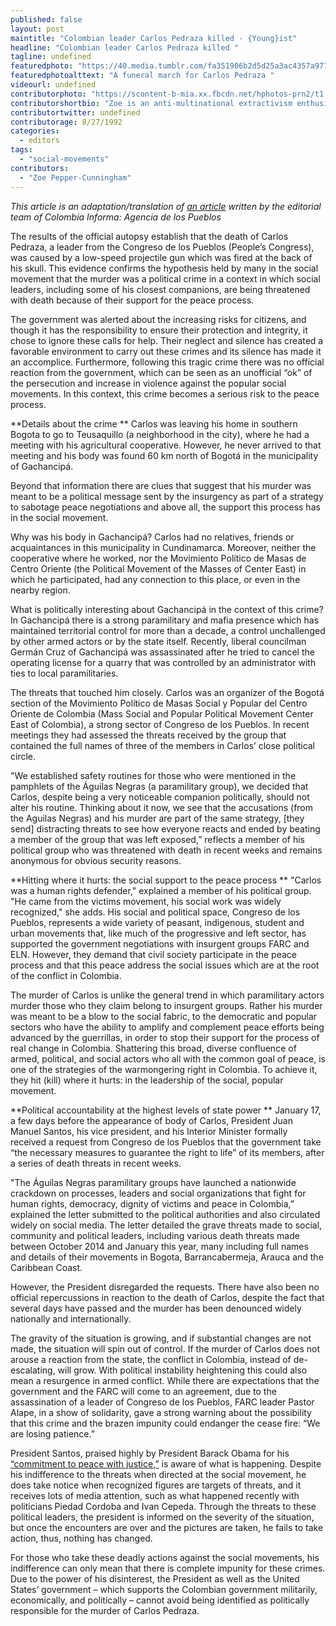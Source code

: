 ```yaml
---
published: false
layout: post
maintitle: "Colombian leader Carlos Pedraza killed - {Young}ist"
headline: "Colombian leader Carlos Pedraza killed "
tagline: undefined
featuredphoto: "https://40.media.tumblr.com/fa351906b2d5d25a3ac4357a97799da8/tumblr_nj4ixgoPpS1ql60owo1_1280.jpg"
featuredphotoalttext: "A funeral march for Carlos Pedraza "
videourl: undefined
contributorphoto: "https://scontent-b-mia.xx.fbcdn.net/hphotos-prn2/t1.0-9/1463915_2704522012627_85970789_n.jpg"
contributorshortbio: "Zoe is an anti-multinational extractivism enthusiast and currently based in Colombia."
contributortwitter: undefined
contributorage: 8/27/1992
categories: 
  - editors
tags: 
  - "social-movements"
contributors: 
  - "Zoe Pepper-Cunningham"
---
```


_This article is an adaptation/translation of [an article](http://colombiainforma.info/politica/seccion-politica/2016-confirmado-medicina-legal-determino-que-el-lider-social-carlos-pedraza-fue-asesinado-de-un-disparo-en-la-nuca) written by the editorial team of Colombia Informa: Agencia de los Pueblos_



The results of the official autopsy establish that the death of Carlos Pedraza, a leader from the Congreso de los Pueblos (People’s Congress), was caused by a low-speed projectile gun which was fired at the back of his skull. This evidence confirms the hypothesis held by many in the social movement that the murder was a political crime in a context in which social leaders, including some of his closest companions, are being threatened with death because of their support for the peace process. 

The government was alerted about the increasing risks for citizens, and though it has the responsibility to ensure their protection and integrity, it chose to ignore these calls for help. Their neglect and silence has created a favorable environment to carry out these crimes and its silence has made it an accomplice. Furthermore, following this tragic crime there was no official reaction from the government, which can be seen as an unofficial “ok” of the persecution and increase in violence against the popular social movements. In this context, this crime becomes a serious risk to the peace process.

**Details about the crime
**
Carlos was leaving his home in southern Bogota to go to Teusaquillo (a neighborhood in the city), where he had a meeting with his agricultural cooperative. However, he never arrived to that meeting and his body was found 60 km north of Bogotá in the municipality of Gachancipá.

Beyond that information there are clues that suggest that his murder was meant to be a political message sent by the insurgency as part of a strategy to sabotage peace negotiations and above all, the support this process has in the social movement.

Why was his body in Gachancipá? Carlos had no relatives, friends or acquaintances in this municipality in Cundinamarca. Moreover, neither the cooperative where he worked, nor the Movimiento Político de Masas de Centro Oriente (the Political Movement of the Masses of Center East) in which he participated, had any connection to this place, or even in the nearby region. 

What is politically interesting about Gachancipá in the context of this crime? In Gachancipá there is a strong paramilitary and mafia presence which has maintained territorial control for more than a decade, a control unchallenged by other armed actors or by the state itself. Recently, liberal councilman Germán Cruz of Gachancipá was assassinated after he tried to cancel the operating license for a quarry that was controlled by an administrator with ties to local paramilitaries.  

The threats that touched him closely. Carlos was an organizer of the Bogotá section of the Movimiento Político de Masas Social y Popular del Centro Oriente de Colombia (Mass Social and Popular Political Movement Center East of Colombia), a strong sector of Congreso de los Pueblos. In recent meetings they had assessed the threats received by the group that contained the full names of three of the members in Carlos’ close political circle. 

"We established safety routines for those who were mentioned in the pamphlets of the Águilas Negras (a paramilitary group), we decided that Carlos, despite being a very noticeable companion politically, should not alter his routine. Thinking about it now, we see that the accusations (from the Aguilas Negras) and his murder are part of the same strategy, [they send] distracting threats to see how everyone reacts and ended by beating a member of the group that was left exposed,” reflects a member of his political group who was threatened with death in recent weeks and remains anonymous for obvious security reasons.

**Hitting where it hurts: the social support to the peace process
**
"Carlos was a human rights defender," explained a member of his political group. "He came from the victims movement, his social work was widely recognized," she adds. His social and political space, Congreso de los Pueblos, represents a wide variety of peasant, indigenous, student and urban movements that, like much of the progressive and left sector, has
supported the government negotiations with insurgent groups FARC and ELN. However, they demand that civil society participate in the peace process and that this peace address the social issues which are at the root of the conflict in Colombia. 

The murder of Carlos is unlike the general trend in which paramilitary actors murder those who they claim belong to insurgent groups. Rather his murder was meant to be a blow to the social fabric, to the democratic and popular sectors who have the ability to amplify and complement peace efforts being advanced by the guerrillas, in order to stop their support for the process of real change in Colombia. Shattering this broad, diverse confluence of armed, political, and social actors who all with the common goal of peace, is one of the strategies of the warmongering right in Colombia. To achieve it, they hit (kill) where it hurts: in the leadership of the social, popular movement.

**Political accountability at the highest levels of state power
**
January 17, a few days before the appearance of body of Carlos, President Juan Manuel Santos, his vice president, and his Interior Minister formally received a request from Congreso de los Pueblos that the government take “the necessary measures to guarantee the right to life” of its members, after a series of death threats in recent weeks.

"The Águilas Negras paramilitary groups have launched a nationwide crackdown on processes, leaders and social organizations that fight for human rights, democracy, dignity of victims and peace in Colombia,” explained the letter submitted to the political authorities and also circulated widely on social media. The letter detailed the grave threats made to social, community and political leaders, including various death threats made between October 2014 and January this year, many including full names and details of their movements in Bogota, Barrancabermeja, Arauca and the Caribbean Coast.

However, the President disregarded the requests. There have also been no official repercussions in reaction to the death of Carlos, despite the fact that several days have passed and the murder has been denounced widely nationally and internationally.

The gravity of the situation is growing, and if substantial changes are not made, the situation will spin out of control. If the murder of Carlos does not arouse a reaction from the state, the conflict in Colombia, instead of de-escalating, will grow. With political instability heightening this could also mean a resurgence in armed conflict. While there are expectations that the government and the FARC will come to an agreement, due to the assassination of a leader of Congreso de los Pueblos, FARC leader Pastor Alape, in a show of solidarity, gave a strong warning about the possibility that this crime and the brazen impunity could endanger the cease fire: “We are losing patience.”

President Santos, praised highly by President Barack Obama for his [“commitment to peace with justice,”](http://www.state.gov/secretary/remarks/2014/12/234990.htm) is aware of what is happening. Despite his indifference to the threats when directed at the social movement, he does take notice when recognized figures are targets of threats, and it receives lots of media attention, such as what happened recently with politicians Piedad Cordoba and Ivan Cepeda. Through the threats to these political leaders, the president is informed on the severity of the situation, but once the encounters are over and the pictures are taken, he fails to take action, thus, nothing has changed. 

For those who take these deadly actions against the social movements, his indifference can only mean that there is complete impunity for these crimes. Due to the power of his disinterest, the President as well as the United States’ government – which supports the Colombian government militarily, economically, and politically – cannot avoid being identified as politically responsible for the murder of Carlos Pedraza.
